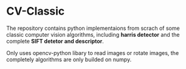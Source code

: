 # CV-Classic
The repository contains python implementaions from scrach of some classic computer vision algorithms, including **harris detector** and the complete **SIFT detetor and descriptor**.

Only uses opencv-python libary to read images or rotate images, the completely algorithms are only builded on numpy.
